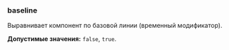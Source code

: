 ### baseline

Выравнивает компонент по базовой линии (временный модификатор).

<!-- props:start -->

**Допустимые значения:** `false`, `true`.

<!-- props:end -->
